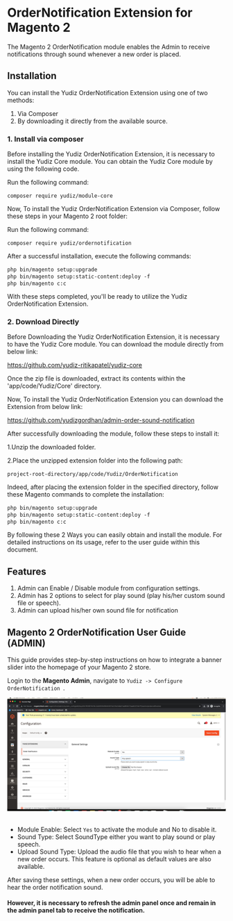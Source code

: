 # OrderNotification Extension for Magento 2
The Magento 2 OrderNotification module enables the Admin to receive notifications through sound whenever a new order is placed.

## Installation

You can install the Yudiz OrderNotification Extension using one of two methods:
 1. Via Composer 
 2. By downloading it directly from the available source.

### 1. Install via composer

Before installing the Yudiz OrderNotification Extension, it is necessary to install the Yudiz Core module. You can obtain the Yudiz Core module by using the following code.

Run the following command:
```shell
composer require yudiz/module-core
```
Now, To install the Yudiz OrderNotification Extension via Composer, follow these steps in   your Magento 2 root folder:

Run the following command:
```shell
composer require yudiz/ordernotification
```
After a successful installation, execute the following commands:

```shell
php bin/magento setup:upgrade
php bin/magento setup:static-content:deploy -f
php bin/magento c:c
```

With these steps completed, you'll be ready to utilize the Yudiz OrderNotification Extension.

### 2. Download Directly

Before Downloading the Yudiz OrderNotification Extension, it is necessary to have the Yudiz Core module. You can download the module directly from below link:

https://github.com/yudiz-ritikapatel/yudiz-core

Once the zip file is downloaded, extract its contents within the 'app/code/Yudiz/Core' directory.

Now, To install the Yudiz OrderNotification Extension you can download the Extension from below link:

https://github.com/yudizgordhan/admin-order-sound-notification

After successfully downloading the module, follow these steps to install it:

1.Unzip the downloaded folder.

2.Place the unzipped extension folder into the following path:

```shell
project-root-directory/app/code/Yudiz/OrderNotification
```

Indeed, after placing the extension folder in the specified directory, follow these Magento commands to complete the installation:
```shell
php bin/magento setup:upgrade
php bin/magento setup:static-content:deploy -f
php bin/magento c:c
```

By following these 2 Ways you can easily obtain and install the module.  For detailed instructions on its usage, refer to the user guide within this document.


## Features 
1. Admin can Enable / Disable module from configuration settings.
2. Admin has 2 options to select for play sound (play his/her custom sound file or speech).
3. Admin can upload his/her own sound file for notification

## Magento 2 OrderNotification User Guide (ADMIN)

This guide provides step-by-step instructions on how to integrate a banner slider into the homepage of your Magento 2 store.

Login to the **Magento Admin**, navigate to `Yudiz -> Configure OrderNotification `.

<div>
    <img src="./ReadmeImages/Yudiz_Ordernotification.png" alt="Yudiz_OrderNotification">
</div>

</br>

- Module Enable:  Select `Yes` to activate the module and No to disable it.
- Sound Type: Select SoundType either you want to play sound or play speech.
- Upload Sound Type: Upload the audio file that you wish to hear when a new order occurs. This feature is optional as default values are also available.

After saving these settings, when a new order occurs, you will be able to hear the order notification sound. 

#### However, it is necessary to refresh the admin panel once and remain in the admin panel tab to receive the notification.







